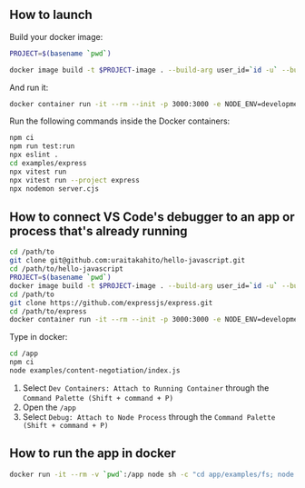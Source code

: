 ## How to launch

Build your docker image:

```sh
PROJECT=$(basename `pwd`)
```
```sh
docker image build -t $PROJECT-image . --build-arg user_id=`id -u` --build-arg group_id=`id -g`
```

And run it:

```sh
docker container run -it --rm --init -p 3000:3000 -e NODE_ENV=development --mount type=bind,src=`pwd`,dst=/app --name $PROJECT-container $PROJECT-image /bin/zsh
```

Run the following commands inside the Docker containers:

```sh
npm ci
npm run test:run
npx eslint .
cd examples/express
npx vitest run
npx vitest run --project express
npx nodemon server.cjs
```

## How to connect VS Code's debugger to an app or process that's already running

```sh
cd /path/to
git clone git@github.com:uraitakahito/hello-javascript.git
cd /path/to/hello-javascript
PROJECT=$(basename `pwd`)
docker image build -t $PROJECT-image . --build-arg user_id=`id -u` --build-arg group_id=`id -g`
cd /path/to
git clone https://github.com/expressjs/express.git
cd /path/to/express
docker container run -it --rm --init -p 3000:3000 -e NODE_ENV=development --mount type=bind,src=`pwd`,dst=/app --name $PROJECT-container $PROJECT-image /bin/zsh
```

Type in docker:

```sh
cd /app
npm ci
node examples/content-negotiation/index.js
```

1. Select `Dev Containers: Attach to Running Container` through the `Command Palette (Shift + command + P)`
2. Open the `/app`
3. Select `Debug: Attach to Node Process` through the `Command Palette (Shift + command + P)`

## How to run the app in docker

```sh
docker run -it --rm -v `pwd`:/app node sh -c "cd app/examples/fs; node stream.cjs"
```
